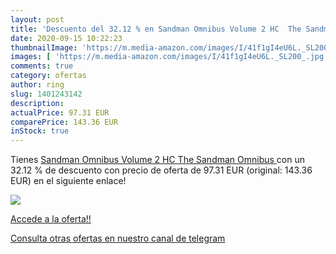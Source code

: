 ```yaml
---
layout: post
title: 'Descuento del 32.12 % en Sandman Omnibus Volume 2 HC  The Sandman'
date: 2020-09-15 10:22:23
thumbnailImage: 'https://m.media-amazon.com/images/I/41f1gI4eU6L._SL200_.jpg'
images: [ 'https://m.media-amazon.com/images/I/41f1gI4eU6L._SL200_.jpg' ]
comments: true
category: ofertas
author: ring
slug: 1401243142
description:
actualPrice: 97.31 EUR
comparePrice: 143.36 EUR
inStock: true
---
```


Tienes [Sandman Omnibus Volume 2 HC  The Sandman Omnibus ](https://www.amazon.com/dp/1401243142/?tag=redken08-20) con un 32.12 % de descuento con precio de oferta de 97.31 EUR (original: 143.36 EUR) en el siguiente enlace!

[![](https://m.media-amazon.com/images/I/41f1gI4eU6L._SL200_.jpg)](https://www.amazon.com/dp/1401243142/?tag=redken08-20)

[Accede a la oferta!!](https://www.amazon.com/dp/1401243142/?tag=redken08-20)

[Consulta otras ofertas en nuestro canal de telegram](https://t.me/s/ofertas25)
